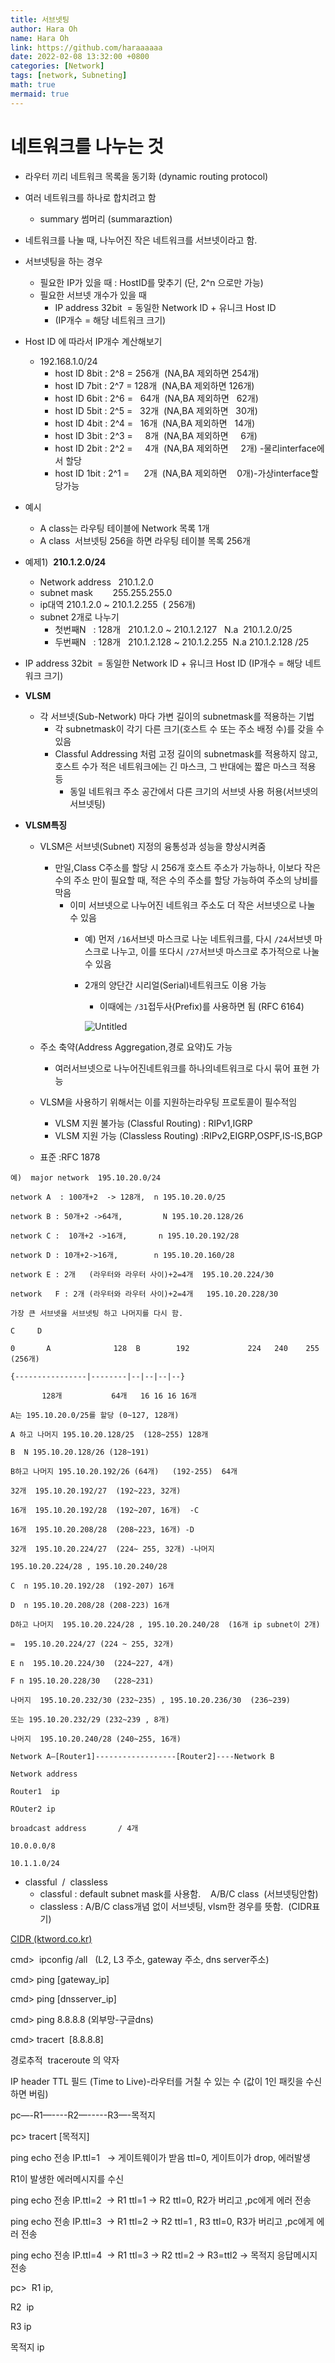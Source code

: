 ```yaml
---
title: 서브넷팅
author: Hara Oh
name: Hara Oh
link: https://github.com/haraaaaaa
date: 2022-02-08 13:32:00 +0800
categories: [Network]
tags: [network, Subneting]
math: true
mermaid: true
---
```

# 네트워크를 나누는 것

- 라우터 끼리 네트워크 목록을 동기화 (dynamic routing protocol)
- 여러 네트워크를 하나로 합치려고 함
    - summary 썸머리 (summaraztion)
- 네트워크를 나눌 때, 나누어진 작은 네트워크를 서브넷이라고 함.
- 서브넷팅을 하는 경우
    - 필요한 IP가 있을 때 : HostID를 맞추기 (단, 2^n 으로만 가능)
    - 필요한 서브넷 개수가 있을 때
        - IP address 32bit  = 동일한 Network ID + 유니크 Host ID
        - (IP개수 = 해당 네트워크 크기)
- Host ID 에 따라서 IP개수 계산해보기
    - 192.168.1.0/24
        - host ID 8bit : 2^8 = 256개  (NA,BA 제외하면 254개)
        - host ID 7bit : 2^7 = 128개  (NA,BA 제외하면 126개)
        - host ID 6bit : 2^6 =   64개  (NA,BA 제외하면   62개)
        - host ID 5bit : 2^5 =   32개  (NA,BA 제외하면   30개)
        - host ID 4bit : 2^4 =   16개  (NA,BA 제외하면   14개)
        - host ID 3bit : 2^3 =     8개  (NA,BA 제외하면     6개)
        - host ID 2bit : 2^2 =     4개  (NA,BA 제외하면     2개) -물리interface에서 할당
        - host ID 1bit : 2^1 =      2개  (NA,BA 제외하면    0개)-가상interface할당가능
- 예시
    - A class는 라우팅 테이블에 Network 목록 1개
    - A class  서브넷팅 256을 하면 라우팅 테이블 목록 256개
- 예제1)  **210.1.2.0/24**
    - Network address   210.1.2.0
    - subnet mask        255.255.255.0
    - ip대역 	210.1.2.0 ~ 210.1.2.255  ( 256개)
    - subnet 2개로 나누기
        - 첫번째N   : 128개   210.1.2.0 ~ 210.1.2.127   N.a  210.1.2.0/25
        - 두번째N   : 128개   210.1.2.128 ~ 210.1.2.255  N.a 210.1.2.128 /25
    
- IP address 32bit  = 동일한 Network ID + 유니크 Host ID (IP개수 = 해당 네트워크 크기)

- **VLSM**
    - 각 서브넷(Sub-Network) 마다 가변 길이의 subnetmask를 적용하는 기법
        - 각 subnetmask이 각기 다른 크기(호스트 수 또는 주소 배정 수)를 갖을 수 있음
        - Classful Addressing 처럼 고정 길이의 subnetmask를 적용하지 않고, 호스트 수가 적은 네트워크에는 긴 마스크, 그 반대에는 짧은 마스크 적용 등
            - 동일 네트워크 주소 공간에서 다른 크기의 서브넷 사용 허용(서브넷의 서브넷팅)
- **VLSM특징**
    - VLSM은 서브넷(Subnet) 지정의 융통성과 성능을 향상시켜줌
        - 만일,Class C주소를 할당 시 256개 호스트 주소가 가능하나, 이보다 작은 수의 주소 만이 필요할 때, 적은 수의 주소를 할당 가능하여 주소의 낭비를 막음
            - 이미 서브넷으로 나누어진 네트워크 주소도 더 작은 서브넷으로 나눌 수 있음
                - 예) 먼저 `/16`서브넷 마스크로 나눈 네트워크를, 다시 `/24`서브넷 마스크로          나누고, 이를 또다시 `/27`서브넷 마스크로 추가적으로 나눌 수 있음
                - 2개의 양단간 시리얼(Serial)네트워크도 이용 가능
                    - 이때에는 `/31`접두사(Prefix)를 사용하면 됨 (RFC 6164)
                    
                    ![Untitled](IP%20Address%20ecb06/Untitled%201.png)
                    
    - 주소 축약(Address Aggregation,경로 요약)도 가능
        - 여러서브넷으로 나누어진네트워크를 하나의네트워크로 다시 묶어 표현 가능
    - VLSM을 사용하기 위해서는 이를 지원하는라우팅 프로토콜이 필수적임
        - VLSM 지원 불가능 (Classful Routing) :  RIPv1,IGRP
        - VLSM 지원 가능 (Classless Routing)  :RIPv2,EIGRP,OSPF,IS-IS,BGP
    - 표준 :RFC 1878

```
예)  major network  195.10.20.0/24

network A  : 100개+2  -> 128개,  n 195.10.20.0/25

network B : 50개+2 ->64개,         N 195.10.20.128/26

network C :  10개+2 ->16개,       n 195.10.20.192/28

network D : 10개+2->16개,        n 195.10.20.160/28

network E : 2개   (라우터와 라우터 사이)+2=4개  195.10.20.224/30

network   F : 2개 (라우터와 라우터 사이)+2=4개   195.10.20.228/30

가장 큰 서브넷을 서브넷팅 하고 나머지를 다시 함.

C     D

0		A		       128	B	     192	         224   240    255  (256개)

{----------------|--------|--|--|--|--}

       128개			  64개	16 16 16 16개

A는 195.10.20.0/25를 할당 (0~127, 128개)

A 하고 나머지 195.10.20.128/25  (128~255) 128개

B  N 195.10.20.128/26 (128~191)

B하고 나머지 195.10.20.192/26 (64개)   (192-255)  64개

32개  195.10.20.192/27  (192~223, 32개)

16개  195.10.20.192/28  (192~207, 16개)  -C

16개  195.10.20.208/28  (208~223, 16개) -D

32개  195.10.20.224/27  (224~ 255, 32개) -나머지

195.10.20.224/28 , 195.10.20.240/28

C  n 195.10.20.192/28  (192-207) 16개

D  n 195.10.20.208/28 (208-223) 16개

D하고 나머지  195.10.20.224/28 , 195.10.20.240/28  (16개 ip subnet이 2개)

=  195.10.20.224/27 (224 ~ 255, 32개)

E n  195.10.20.224/30  (224~227, 4개)

F n 195.10.20.228/30   (228~231)

나머지  195.10.20.232/30 (232~235) , 195.10.20.236/30  (236~239)

또는 195.10.20.232/29 (232~239 , 8개)

나머지  195.10.20.240/28 (240~255, 16개)

Network A—[Router1]------------------[Router2]----Network B

Network address

Router1  ip

ROuter2 ip

broadcast address		/ 4개

10.0.0.0/8

10.1.1.0/24
```

- classful  /  classless
    - classful : default subnet mask를 사용함.    A/B/C class  (서브넷팅안함)
    - classless : A/B/C class개념 없이 서브넷팅, vlsm한 경우를 뜻함.  (CIDR표기)

[CIDR (ktword.co.kr)](http://www.ktword.co.kr/test/view/view.php?nav=2&no=1144&sh=cidr)

cmd>  ipconfig /all   (L2, L3 주소, gateway 주소, dns server주소)

cmd> ping [gateway_ip]

cmd> ping [dnsserver_ip]

cmd> ping 8.8.8.8 (외부망-구글dns)

cmd> tracert  [8.8.8.8]

경로추적  traceroute 의 약자

IP header TTL 필드 (Time to Live)-라우터를 거칠 수 있는 수 (값이 1인 패킷을 수신하면 버림)

pc—-R1—----R2—-----R3—-목적지

pc> tracert [목적지]

ping echo 전송 IP.ttl=1   -> 게이트웨이가 받음 ttl=0, 게이트이가 drop, 에러발생

R1이 발생한 에러메시지를 수신

ping echo 전송 IP.ttl=2  -> R1 ttl=1 -> R2 ttl=0, R2가 버리고 ,pc에게 에러 전송

ping echo 전송 IP.ttl=3  -> R1 ttl=2 -> R2 ttl=1 , R3 ttl=0, R3가 버리고 ,pc에게 에러 전송

ping echo 전송 IP.ttl=4  -> R1 ttl=3 -> R2 ttl=2 -> R3=ttl2 -> 목적지 응답메시지 전송

pc>  R1 ip,

R2  ip

R3 ip

목적지 ip